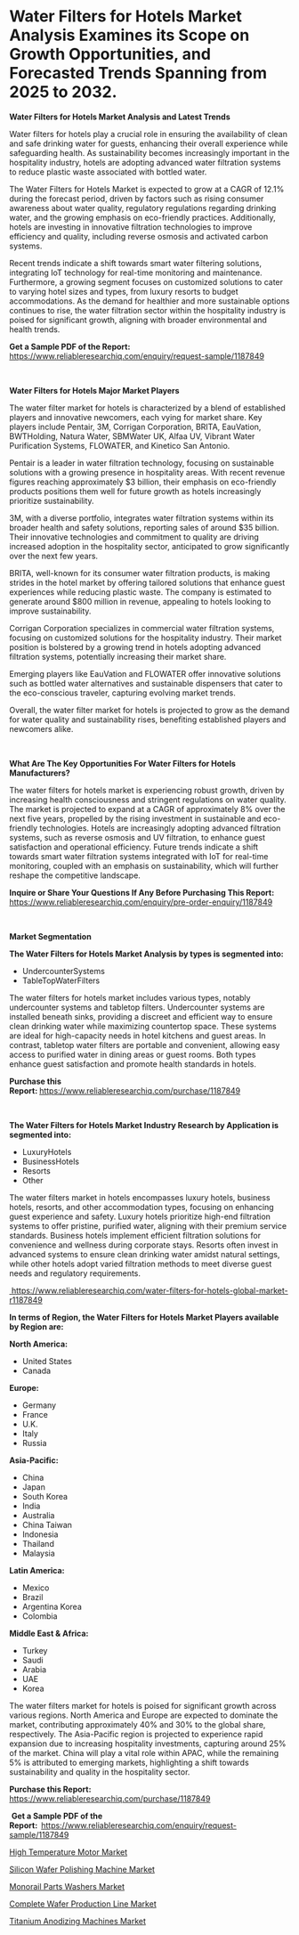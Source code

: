 <p><h1>Water Filters for Hotels Market Analysis Examines its Scope on Growth Opportunities, and Forecasted Trends Spanning from 2025 to 2032.</h1></p><p><strong>Water Filters for Hotels Market Analysis and Latest Trends</strong></p>
<p><p>Water filters for hotels play a crucial role in ensuring the availability of clean and safe drinking water for guests, enhancing their overall experience while safeguarding health. As sustainability becomes increasingly important in the hospitality industry, hotels are adopting advanced water filtration systems to reduce plastic waste associated with bottled water. </p><p>The Water Filters for Hotels Market is expected to grow at a CAGR of 12.1% during the forecast period, driven by factors such as rising consumer awareness about water quality, regulatory regulations regarding drinking water, and the growing emphasis on eco-friendly practices. Additionally, hotels are investing in innovative filtration technologies to improve efficiency and quality, including reverse osmosis and activated carbon systems.</p><p>Recent trends indicate a shift towards smart water filtering solutions, integrating IoT technology for real-time monitoring and maintenance. Furthermore, a growing segment focuses on customized solutions to cater to varying hotel sizes and types, from luxury resorts to budget accommodations. As the demand for healthier and more sustainable options continues to rise, the water filtration sector within the hospitality industry is poised for significant growth, aligning with broader environmental and health trends.</p></p>
<p><strong>Get a Sample PDF of the Report:&nbsp;</strong> <a href="https://www.reliableresearchiq.com/enquiry/request-sample/1187849?utm_campaign=1102&utm_medium=2&utm_source=Github&utm_content=ia&utm_term=30032025&utm_id=water-filters-for-hotels">https://www.reliableresearchiq.com/enquiry/request-sample/1187849</a></p>
<p>&nbsp;</p>
<p><strong>Water Filters for Hotels Major Market Players</strong></p>
<p><p>The water filter market for hotels is characterized by a blend of established players and innovative newcomers, each vying for market share. Key players include Pentair, 3M, Corrigan Corporation, BRITA, EauVation, BWTHolding, Natura Water, SBMWater UK, Alfaa UV, Vibrant Water Purification Systems, FLOWATER, and Kinetico San Antonio.</p><p>Pentair is a leader in water filtration technology, focusing on sustainable solutions with a growing presence in hospitality areas. With recent revenue figures reaching approximately $3 billion, their emphasis on eco-friendly products positions them well for future growth as hotels increasingly prioritize sustainability.</p><p>3M, with a diverse portfolio, integrates water filtration systems within its broader health and safety solutions, reporting sales of around $35 billion. Their innovative technologies and commitment to quality are driving increased adoption in the hospitality sector, anticipated to grow significantly over the next few years.</p><p>BRITA, well-known for its consumer water filtration products, is making strides in the hotel market by offering tailored solutions that enhance guest experiences while reducing plastic waste. The company is estimated to generate around $800 million in revenue, appealing to hotels looking to improve sustainability.</p><p>Corrigan Corporation specializes in commercial water filtration systems, focusing on customized solutions for the hospitality industry. Their market position is bolstered by a growing trend in hotels adopting advanced filtration systems, potentially increasing their market share.</p><p>Emerging players like EauVation and FLOWATER offer innovative solutions such as bottled water alternatives and sustainable dispensers that cater to the eco-conscious traveler, capturing evolving market trends.</p><p>Overall, the water filter market for hotels is projected to grow as the demand for water quality and sustainability rises, benefiting established players and newcomers alike.</p></p>
<p>&nbsp;</p>
<p><strong>What Are The Key Opportunities For Water Filters for Hotels Manufacturers?</strong></p>
<p><p>The water filters for hotels market is experiencing robust growth, driven by increasing health consciousness and stringent regulations on water quality. The market is projected to expand at a CAGR of approximately 8% over the next five years, propelled by the rising investment in sustainable and eco-friendly technologies. Hotels are increasingly adopting advanced filtration systems, such as reverse osmosis and UV filtration, to enhance guest satisfaction and operational efficiency. Future trends indicate a shift towards smart water filtration systems integrated with IoT for real-time monitoring, coupled with an emphasis on sustainability, which will further reshape the competitive landscape.</p></p>
<p><strong>Inquire or Share Your Questions If Any Before Purchasing This Report:</strong> <a href="https://www.reliableresearchiq.com/enquiry/pre-order-enquiry/1187849?utm_campaign=1102&utm_medium=2&utm_source=Github&utm_content=ia&utm_term=30032025&utm_id=water-filters-for-hotels">https://www.reliableresearchiq.com/enquiry/pre-order-enquiry/1187849</a></p>
<p>&nbsp;</p>
<p><strong>Market Segmentation</strong></p>
<p><strong>The Water Filters for Hotels Market Analysis by types is segmented into:</strong></p>
<p><ul><li>UndercounterSystems</li><li>TableTopWaterFilters</li></ul></p>
<p><p>The water filters for hotels market includes various types, notably undercounter systems and tabletop filters. Undercounter systems are installed beneath sinks, providing a discreet and efficient way to ensure clean drinking water while maximizing countertop space. These systems are ideal for high-capacity needs in hotel kitchens and guest areas. In contrast, tabletop water filters are portable and convenient, allowing easy access to purified water in dining areas or guest rooms. Both types enhance guest satisfaction and promote health standards in hotels.</p></p>
<p><strong>Purchase this Report:&nbsp;</strong><a href="https://www.reliableresearchiq.com/purchase/1187849?utm_campaign=1102&utm_medium=2&utm_source=Github&utm_content=ia&utm_term=30032025&utm_id=water-filters-for-hotels">https://www.reliableresearchiq.com/purchase/1187849</a></p>
<p>&nbsp;</p>
<p><strong>The Water Filters for Hotels Market Industry Research by Application is segmented into:</strong></p>
<p><ul><li>LuxuryHotels</li><li>BusinessHotels</li><li>Resorts</li><li>Other</li></ul></p>
<p><p>The water filters market in hotels encompasses luxury hotels, business hotels, resorts, and other accommodation types, focusing on enhancing guest experience and safety. Luxury hotels prioritize high-end filtration systems to offer pristine, purified water, aligning with their premium service standards. Business hotels implement efficient filtration solutions for convenience and wellness during corporate stays. Resorts often invest in advanced systems to ensure clean drinking water amidst natural settings, while other hotels adopt varied filtration methods to meet diverse guest needs and regulatory requirements.</p></p>
<p><a href="https://www.reliableresearchiq.com/water-filters-for-hotels-global-market-r1187849?utm_campaign=1102&utm_medium=2&utm_source=Github&utm_content=ia&utm_term=30032025&utm_id=water-filters-for-hotels">&nbsp;https://www.reliableresearchiq.com/water-filters-for-hotels-global-market-r1187849</a></p>
<p><strong>In terms of Region, the Water Filters for Hotels Market Players available by Region are:</strong></p>
<p>
    <p> <strong> North America: </strong>
        <ul>
            <li>United States</li>
            <li>Canada</li>
        </ul>
        </p> 
    <p> <strong> Europe: </strong>
        <ul>
            <li>Germany</li>
            <li>France</li>
            <li>U.K.</li>
            <li>Italy</li>
            <li>Russia</li>
        </ul>
        </p> 
    <p> <strong> Asia-Pacific: </strong>
        <ul>
            <li>China</li>
            <li>Japan</li>
            <li>South Korea</li>
            <li>India</li>
            <li>Australia</li>
            <li>China Taiwan</li>
            <li>Indonesia</li>
            <li>Thailand</li>
            <li>Malaysia</li>
        </ul>
        </p> 
    <p> <strong> Latin America: </strong>
        <ul>
            <li>Mexico</li>
            <li>Brazil</li>
            <li>Argentina Korea</li>
            <li>Colombia</li>
        </ul>
        </p> 
    <p> <strong> Middle East & Africa: </strong>
        <ul>
            <li>Turkey</li>
            <li>Saudi</li>
            <li>Arabia</li>
            <li>UAE</li>
            <li>Korea</li>
        </ul>
    </p>
    </p>
<p><p>The water filters market for hotels is poised for significant growth across various regions. North America and Europe are expected to dominate the market, contributing approximately 40% and 30% to the global share, respectively. The Asia-Pacific region is projected to experience rapid expansion due to increasing hospitality investments, capturing around 25% of the market. China will play a vital role within APAC, while the remaining 5% is attributed to emerging markets, highlighting a shift towards sustainability and quality in the hospitality sector.</p></p>
<p><strong>Purchase this Report: </strong><a href="https://www.reliableresearchiq.com/purchase/1187849?utm_campaign=1102&utm_medium=2&utm_source=Github&utm_content=ia&utm_term=30032025&utm_id=water-filters-for-hotels">https://www.reliableresearchiq.com/purchase/1187849</a></p>
<p>&nbsp;<strong>Get a Sample PDF of the Report:&nbsp;&nbsp;</strong><a href="https://www.reliableresearchiq.com/enquiry/request-sample/1187849?utm_campaign=1102&utm_medium=2&utm_source=Github&utm_content=ia&utm_term=30032025&utm_id=water-filters-for-hotels">https://www.reliableresearchiq.com/enquiry/request-sample/1187849</a></p>
<p><strong></strong></p>
<p><p><a href="https://github.com/yaldotiedegq/Market-Research-Report-List-1/blob/main/high-temperature-motor-market.md?utm_campaign=1102&utm_medium=2&utm_source=Github&utm_content=ia&utm_term=30032025&utm_id=water-filters-for-hotels">High Temperature Motor Market</a></p><p><a href="https://github.com/airitaursela/Market-Research-Report-List-1/blob/main/silicon-wafer-polishing-machine-market.md?utm_campaign=1102&utm_medium=2&utm_source=Github&utm_content=ia&utm_term=30032025&utm_id=water-filters-for-hotels">Silicon Wafer Polishing Machine Market</a></p><p><a href="https://github.com/sacmatidora/Market-Research-Report-List-1/blob/main/monorail-parts-washers-market.md?utm_campaign=1102&utm_medium=2&utm_source=Github&utm_content=ia&utm_term=30032025&utm_id=water-filters-for-hotels">Monorail Parts Washers Market</a></p><p><a href="https://github.com/zalubakoraka/Market-Research-Report-List-1/blob/main/complete-wafer-production-line-market.md?utm_campaign=1102&utm_medium=2&utm_source=Github&utm_content=ia&utm_term=30032025&utm_id=water-filters-for-hotels">Complete Wafer Production Line Market</a></p><p><a href="https://github.com/cingozascard/Market-Research-Report-List-1/blob/main/titanium-anodizing-machines-market.md?utm_campaign=1102&utm_medium=2&utm_source=Github&utm_content=ia&utm_term=30032025&utm_id=water-filters-for-hotels">Titanium Anodizing Machines Market</a></p></p>
